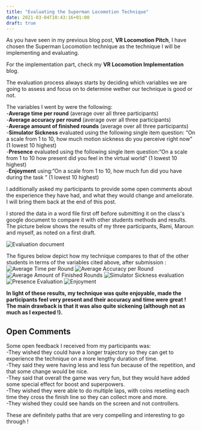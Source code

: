 ```yaml
---
title: "Evaluating the Superman Locomotion Technique"
date: 2021-03-04T10:43:16+01:00
draft: true
---
```


As you have seen in my previous blog post, **VR Locomotion Pitch**, I have chosen the Superman Locomotion technique as the technique I will be implementing and evaluating. 

For the implementation part, check my **VR Locomotion Implementation** blog. 

The evaluation process always starts by deciding which variables we are going to assess and focus on to determine wether our technique is good or not. 

The variables I went by were the following: \
-**Average time per round** (average over all three participants) \
-**Average accuracy per round** (average over all three participants) \
-**Average amount of finished rounds** (average over all three participants) \
-**Simulator Sickness** evaluated using the following single item question: “On a scale from 1 to 10, how much motion sickness do you perceive right now” (1 lowest 10 highest) \
-**Presence** evaluated using the following single item question:“On a scale from 1 to 10 how present did you feel in the virtual world” (1 lowest 10 highest) \
-**Enjoyment** using:“On a scale from 1 to 10, how much fun did you have during the task ” (1 lowest 10 highest)

I additionally asked my participants to provide some open comments about the experience they have had, and what they would change and ameliorate. I will bring them back at the end of this post. 

I stored the data in a word file first off before submitting it on the class's google document to compare it with other students methods and results. The picture below shows the results of my three participants, Rami, Maroun and myself, as noted on a first draft. 

![Evaluation document](/blog/evaluation.png)

The figures below depict how my technique compares to that of the other students in terms of the variables cited above, after submission : 
![Average Time per Round](/blog/roundTime.png)
![Average Accuracy per Round](/blog/averageAccuracy.png)
![Average Amount of Finished Rounds](/blog/finishedRounds.png)
![Simulator Sickness evaluation](/blog/simulatorSickness.png)
![Presence Evaluation](/blog/averagePresence.png)
![Enjoyment](/blog/enjoyment.png)

**In light of these results, my technique was quite enjoyable, made the participants feel very present and their accuracy and time were great ! The main drawback is that it was also quite sickening (although not as much as I expected !).**

## Open Comments 
Some open feedback I received from my participants was: \
-They wished they could have a longer trajectory so they can get to experience the technique on a more lengthy duration of time. \
-They said they were having less and less fun because of the repetition, and that some change would be nice. \
-They said that overall the game was very fun, but they would have added some special effect for boost and superpowers. \
-They wished they were able to do multiple laps, with coins resetiing each time they cross the finish line so they can collect more and more. \
-They wished they could see hands on the screen and not controllers. 

These are definitely paths that are very compelling and interesting to go through ! 

 


